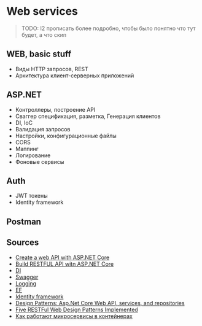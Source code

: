 # Web services

> TODO: I2 прописать более подробно, чтобы было понятно что тут будет, а что скип

## WEB, basic stuff

- Виды HTTP запросов, REST
- Архитектура клиент-серверных приложений

## ASP.NET

- Контроллеры, построение API
- Сваггер спецификация, разметка, Генерация клиентов
- DI, IoC
- Валидация запросов
- Настройки, конфигурационные файлы
- CORS
- Маппинг
- Логирование
- Фоновые сервисы

## Auth

- JWT токены
- Identity framework

## Postman

## Sources

- [Create a web API with ASP.NET Core](https://docs.microsoft.com/en-us/learn/modules/build-web-api-net-core/)
- [Build RESTFUL API witn ASP.NET Core](https://medium.com/free-code-camp/an-awesome-guide-on-how-to-build-restful-apis-with-asp-net-core-87b818123e28)
- [DI](https://docs.microsoft.com/en-us/aspnet/core/fundamentals/dependency-injection)
- [Swagger](https://docs.microsoft.com/en-us/learn/modules/improve-api-developer-experience-with-swagger/)
- [Logging](https://docs.microsoft.com/en-us/learn/modules/aspnet-logging/)
- [EF](https://docs.microsoft.com/en-us/learn/modules/persist-data-ef-core/)
- [Identity framework](https://docs.microsoft.com/en-us/learn/modules/secure-aspnet-core-identity/)
- [Design Patterns: Asp.Net Core Web API, services, and repositories](https://www.forevolve.com/en/articles/2017/08/11/design-patterns-web-api-service-and-repository-part-1/)
- [Five RESTFul Web Design Patterns Implemented](https://blog.jeremylikness.com/series/five-restful-web-design-patterns-implemented-in-asp.net-core-2.0)
- [Как работают микросервисы в контейнерах](https://dou.ua/lenta/articles/microservices-net-core/)
